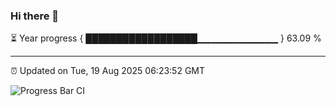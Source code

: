### Hi there 👋

⏳ Year progress { ██████████████████▁▁▁▁▁▁▁▁▁▁▁▁ } 63.09 %

---

⏰ Updated on Tue, 19 Aug 2025 06:23:52 GMT

![Progress Bar CI](https://github.com/liununu/liununu/workflows/Progress%20Bar%20CI/badge.svg)
